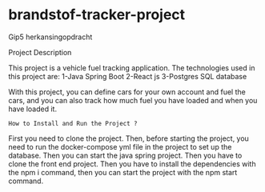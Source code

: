 # brandstof-tracker-project
Gip5 herkansingopdracht

Project Description

This project is a vehicle fuel tracking application.
The technologies used in this project are:
    1-Java Spring Boot
    2-React js
    3-Postgres SQL database

With this project, you can define cars for your own account and fuel the cars,
and you can also track how much fuel you have loaded and when you have loaded it.

    How to Install and Run the Project ?
First you need to clone the project. 
Then, before starting the project, you need to run the docker-compose yml file in the project to set up the database.
Then you can start the java spring project.
Then you have to clone the front end project. 
Then you have to install the dependencies with the npm i command, then you can start the project with the npm start command.